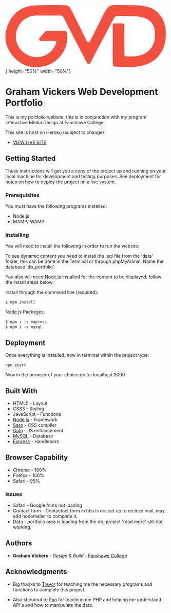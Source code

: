 ![](public/images/GVD_logo.svg){:height="50%" width="50%"}

# Graham Vickers Web Development Portfolio

This is my portfolio website, this is in conjunction with my program Interactive Media Design at Fanshawe College. 

This site is host on Heroku (subject to change)
* [VIEW LIVE SITE](https://graham-vickers-web-development.herokuapp.com/)

## Getting Started

These instructions will get you a copy of the project up and running on your local machine for development and testing purposes. See deployment for notes on how to deploy the project on a live system.

### Prerequisites

You must have the following programs installed: 

* Node.js
* MAMP/ WAMP

### Installing

You will need to install the following in order to run the website:

To see dynamic content you need to install the .sql file from the 'data' folder, this can be done in the Terminal or through phpMyAdmin. Name the database 'db_portfolio'.

You also will need [Node.js](https://nodejs.org/en/download/current/) installed for the content to be displayed, follow the install steps below:


Install through the command line (required):
```
$ npm install 
```

Node.js Packages:
```
$ npm i -s express
$ npm i -s mysql
```

## Deployment

Once everything is installed, now in terminal within the project type:

```
npm start
```

Now in the browser of your choice go to: localhost:3000

## Built With

* HTML5 - Layout
* CSS3 - Styling
* JaveScript - Functions
* [Node.js](https://nodejs.org/en/) - Framework
* [Sass](https://sass-lang.com/) - CSS compiler
* [Gulp](https://gulpjs.com/) - JS enhancement
* [MySQL](https://www.mysql.com/) - Database
* [Express](https://expressjs.com/) - Handlebars 

## Browser Capability 

* Chrome - 100%
* Firefox - 100%
* Safari - 95%

### Issues

* Safari - Google fonts not loading
* Contact form - Contactact form in hbs is not set up to recieve mail, may add nodemailer to complete it.
* Data - portfolio area is loading from the db, project 'read more' still not working.

## Authors

* **Graham Vickers** - *Design & Build* - [Fanshawe College](https://github.com/grahamvickers)

## Acknowledgments

* Big thanks to [Trevor](https://github.com/Trevor-FanshaweC) for teaching me the necessary programs and functions to complete this project.

* Also shoutout to [Pan](https://github.com/spiderPan) for teaching me PHP and helping me understand API's and how to manipulate the data.

